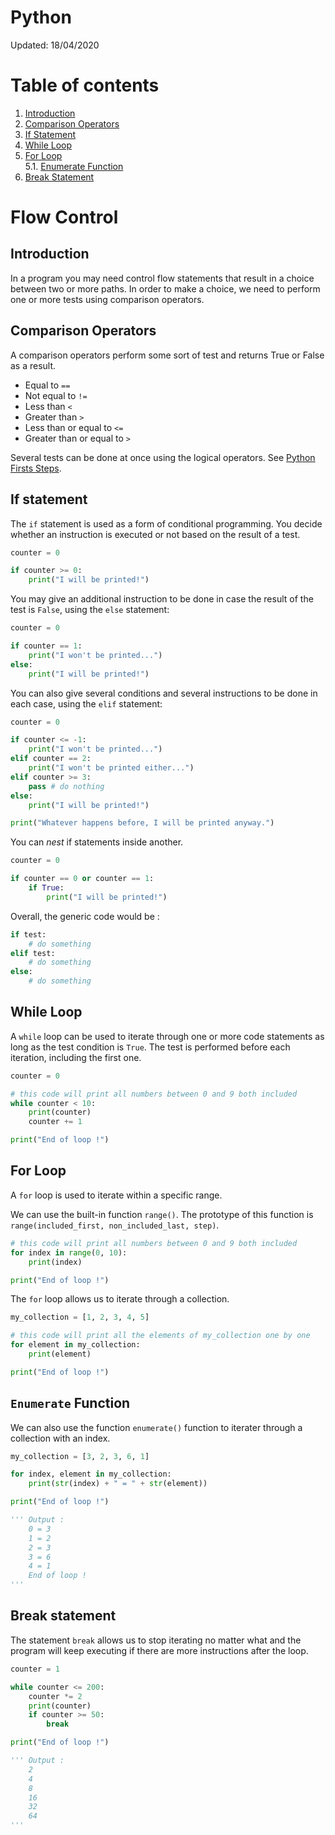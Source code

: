 Python
=========================
Updated: 18/04/2020

# Table of contents

1. [Introduction](#introduction)
2. [Comparison Operators](#comparison-operators)
3. [If Statement](#if-statement)
4. [While Loop](#while-loop)
5. [For Loop](#for-loop)\
5.1. [Enumerate Function](#enumerate-function)
6. [Break Statement](#break-statement)

# Flow Control

## Introduction

In a program you may need control flow statements that result in a choice between two or more paths. In order to make a choice, we need to perform one or more tests using comparison operators.

## Comparison Operators

A comparison operators perform some sort of test and returns True or False as a result. 

* Equal to ``==``
* Not equal to ``!=``
* Less than ``<``
* Greater than ``>``
* Less than or equal to ``<=``
* Greater than or equal to ``>``

Several tests can be done at once using the logical operators. See [Python Firsts Steps](./python_firsts_tests.md).

## If statement

The ``if`` statement is used as a form of conditional programming. You decide whether an instruction is executed or not based on the result of a test.

```python
counter = 0

if counter >= 0:
	print("I will be printed!")
```

You may give an additional instruction to be done in case the result of the test is ``False``, using the ``else`` statement:

```python
counter = 0

if counter == 1:
	print("I won't be printed...")
else:
	print("I will be printed!")
```

You can also give several conditions and several instructions to be done in each case, using the ``elif`` statement:

```python
counter = 0

if counter <= -1:
	print("I won't be printed...")
elif counter == 2:
	print("I won't be printed either...")
elif counter >= 3:
	pass # do nothing
else:
	print("I will be printed!")

print("Whatever happens before, I will be printed anyway.")
```

You can *nest* if statements inside another.

```python
counter = 0

if counter == 0 or counter == 1:
	if True:
		print("I will be printed!")
```

Overall, the generic code would be :

```python
if test:
	# do something
elif test:
	# do something
else:
	# do something
```

## While Loop

A ``while`` loop can be used to iterate through one or more code statements as long as the test condition is ``True``. The test is performed before each iteration, including the first one.

```python
counter = 0

# this code will print all numbers between 0 and 9 both included
while counter < 10:
	print(counter)
	counter += 1

print("End of loop !")
```

## For Loop

A ``for`` loop is used to iterate within a specific range.

We can use the built-in function ``range()``. The prototype of this function is ``range(included_first, non_included_last, step)``.

```python
# this code will print all numbers between 0 and 9 both included
for index in range(0, 10):
	print(index)

print("End of loop !")
```

The ``for`` loop allows us to iterate through a collection.

```python
my_collection = [1, 2, 3, 4, 5]

# this code will print all the elements of my_collection one by one
for element in my_collection:
	print(element)

print("End of loop !")
```

## ``Enumerate`` Function

We can also use the function ``enumerate()`` function to iterater through a collection with an index.

```python
my_collection = [3, 2, 3, 6, 1]

for index, element in my_collection:
	print(str(index) + " = " + str(element))

print("End of loop !")

''' Output :
	0 = 3
	1 = 2
	2 = 3
	3 = 6
	4 = 1
	End of loop !
'''
```

## Break statement

The statement ``break`` allows us to stop iterating no matter what and the program will keep executing if there are more instructions after the loop.

```python
counter = 1

while counter <= 200:
	counter *= 2
	print(counter)
	if counter >= 50:
		break

print("End of loop !")

''' Output :
	2
	4
	8
	16
	32
	64
'''
```